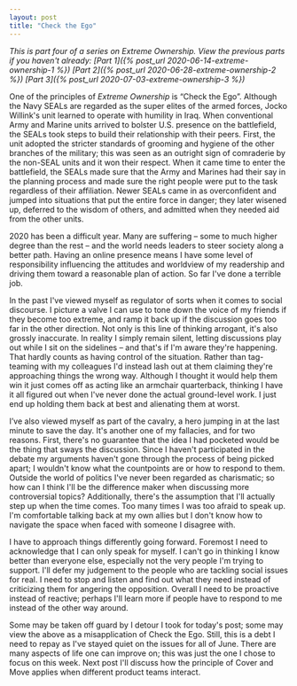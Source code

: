 ```yaml
---
layout: post
title: "Check the Ego"
---
```


_This is part four of a series on Extreme Ownership. View the previous parts if you haven't already: [Part 1]({% post_url 2020-06-14-extreme-ownership-1 %}) [Part 2]({% post_url 2020-06-28-extreme-ownership-2 %}) [Part 3]({% post_url 2020-07-03-extreme-ownership-3 %})_

One of the principles of _Extreme Ownership_ is “Check the Ego”. Although the Navy SEALs are regarded as the super elites of the armed forces, Jocko Willink's unit learned to operate with humility in Iraq. When conventional Army and Marine units arrived to bolster U.S. presence on the battlefield, the SEALs took steps to build their relationship with their peers. First, the unit adopted the stricter standards of grooming and hygiene of the other branches of the military; this was seen as an outright sign of comraderie by the non-SEAL units and it won their respect. When it came time to enter the battlefield, the SEALs made sure that the Army and Marines had their say in the planning process and made sure the right people were put to the task regardless of their affiliation. Newer SEALs came in as overconfident and jumped into situations that put the entire force in danger; they later wisened up, deferred to the wisdom of others, and admitted when they needed aid from the other units.

2020 has been a difficult year. Many are suffering – some to much higher degree than the rest – and the world needs leaders to steer society along a better path. Having an online presence means I have some level of responsibility influencing the attitudes and worldview of my readership and driving them toward a reasonable plan of action. So far I've done a terrible job.

In the past I've viewed myself as regulator of sorts when it comes to social discourse. I picture a valve I can use to tone down the voice of my friends if they become too extreme, and ramp it back up if the discussion goes too far in the other direction. Not only is this line of thinking arrogant, it's also grossly inaccurate. In reality I simply remain silent, letting discussions play out while I sit on the sidelines – and that's if I'm aware they're happening. That hardly counts as having control of the situation. Rather than tag-teaming with my colleagues I'd instead lash out at them claiming they're approaching things the wrong way. Although I thought it would help them win it just comes off as acting like an armchair quarterback, thinking I have it all figured out when I've never done the actual ground-level work. I just end up holding them back at best and alienating them at worst.

I’ve also viewed myself as part of the cavalry, a hero jumping in at the last minute to save the day. It's another one of my fallacies, and for two reasons. First, there's no guarantee that the idea I had pocketed would be the thing that sways the discussion. Since I haven't participated in the debate my arguments haven't gone through the process of being picked apart; I wouldn't know what the countpoints are or how to respond to them. Outside the world of politics I've never been regarded as charismatic; so how can I think I'll be the difference maker when discussing more controversial topics? Additionally, there's the assumption that I'll actually step up when the time comes. Too many times I was too afraid to speak up. I'm comfortable talking back at my own allies but I don't know how to navigate the space when faced with someone I disagree with.

I have to approach things differently going forward. Foremost I need to acknowledge that I can only speak for myself. I can't go in thinking I know better than everyone else, especially not the very people I'm trying to support. I'll defer my judgement to the people who are tackling social issues for real. I need to stop and listen and find out what they need instead of criticizing them for angering the opposition. Overall I need to be proactive instead of reactive; perhaps I'll learn more if people have to respond to me instead of the other way around.

Some may be taken off guard by I detour I took for today's post; some may view the above as a misapplication of Check the Ego. Still, this is a debt I need to repay as I've stayed quiet on the issues for all of June. There are many aspects of life one can improve on; this was just the one I chose to focus on this week. Next post I'll discuss how the principle of Cover and Move applies when different product teams interact.
